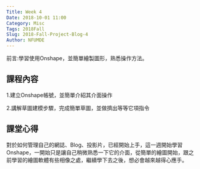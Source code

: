 ```yaml
---
Title: Week 4
Date: 2018-10-01 11:00
Category: Misc
Tags: 2018Fall
Slug: 2018-Fall-Project-Blog-4
Author: NFUMDE
---
```


前言:學習使用Onshape，並簡單繪製圖形，熟悉操作方法。

<!-- PELICAN_END_SUMMARY -->

課程內容
----

1.建立Onshape帳號，並簡單介紹其介面操作

2.講解草圖建模步驟，完成簡單草圖，並做擠出等等它項指令

課堂心得
----

對於如何管理自己的網誌、Blog、投影片，已經開始上手，這一週開始學習Onshape，一開始只是讓自己稍微熟悉一下它的介面，從簡單的繪圖開始，跟之前學習的繪圖軟體有些相像之處，繼續學下去之後，想必會越來越得心應手。

